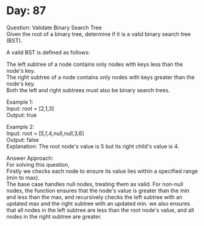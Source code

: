 # Day: 87
Question: Validate Binary Search Tree<br/>
Given the root of a binary tree, determine if it is a valid binary search tree (BST).<br/>

A valid BST is defined as follows:<br/>

The left subtree of a node contains only nodes with keys less than the node's key.<br/>
The right subtree of a node contains only nodes with keys greater than the node's key.<br/>
Both the left and right subtrees must also be binary search trees.<br/>
 
Example 1:<br/>
Input: root = [2,1,3]<br/>
Output: true<br/>

Example 2:<br/>
Input: root = [5,1,4,null,null,3,6]<br/>
Output: false<br/>
Explanation: The root node's value is 5 but its right child's value is 4.<br/>



Answer Approach:<br/>
For solving this question,<br/>
Firstly we checks each node to ensure its value lies within a specified range (min to max). <br/>
The base case handles null nodes, treating them as valid. For non-null nodes, the function ensures that the node's value is greater than the min and less than the max, and recursively checks the left subtree with an updated max and the right subtree with an updated min. we also ensures that all nodes in the left subtree are less than the root node's value, and all nodes in the right subtree are greater.<br/>

